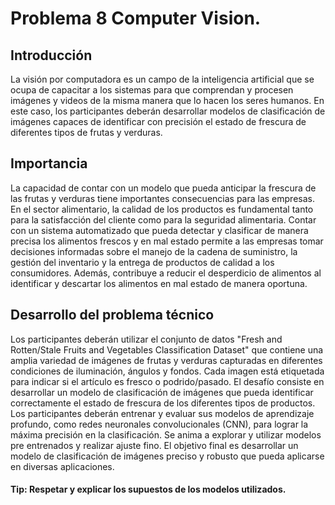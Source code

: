 # Problema 8 Computer Vision.

## Introducción

La visión por computadora es un campo de la inteligencia artificial que se ocupa de capacitar a los sistemas para que comprendan y procesen imágenes y videos de la misma manera que lo hacen los seres humanos. En este caso, los participantes deberán desarrollar modelos de clasificación de imágenes capaces de identificar con precisión el estado de frescura de diferentes tipos de frutas y verduras.

## Importancia

La capacidad de contar con un modelo que pueda anticipar la frescura de las frutas y verduras tiene importantes consecuencias para las empresas. En el sector alimentario, la calidad de los productos es fundamental tanto para la satisfacción del cliente como para la seguridad alimentaria. Contar con un sistema automatizado que pueda detectar y clasificar de manera precisa los alimentos frescos y en mal estado permite a las empresas tomar decisiones informadas sobre el manejo de la cadena de suministro, la gestión del inventario y la entrega de productos de calidad a los consumidores. Además, contribuye a reducir el desperdicio de alimentos al identificar y descartar los alimentos en mal estado de manera oportuna.

## Desarrollo del problema técnico

Los participantes deberán utilizar el conjunto de datos "Fresh and Rotten/Stale Fruits and Vegetables Classification Dataset" que contiene una amplia variedad de imágenes de frutas y verduras capturadas en diferentes condiciones de iluminación, ángulos y fondos. Cada imagen está etiquetada para indicar si el artículo es fresco o podrido/pasado. El desafío consiste en desarrollar un modelo de clasificación de imágenes que pueda identificar correctamente el estado de frescura de los diferentes tipos de productos.
Los participantes deberán entrenar y evaluar sus modelos de aprendizaje profundo, como redes neuronales convolucionales (CNN), para lograr la máxima precisión en la clasificación. Se anima a explorar y utilizar modelos pre entrenados y realizar ajuste fino. El objetivo final es desarrollar un modelo de clasificación de imágenes preciso y robusto que pueda aplicarse en diversas aplicaciones.

#### Tip: Respetar y explicar los supuestos de los modelos utilizados.
